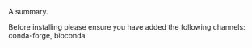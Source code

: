 A summary.


Before installing please ensure you have added the following channels: conda-forge, bioconda
